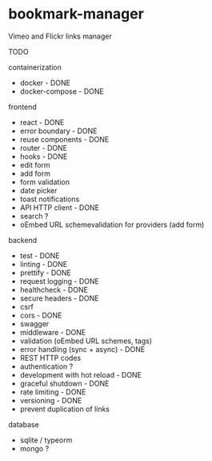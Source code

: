 # bookmark-manager

Vimeo and Flickr links manager

TODO

containerization

- docker - DONE
- docker-compose - DONE

frontend

- react - DONE
- error boundary - DONE
- reuse components - DONE
- router - DONE
- hooks - DONE
- edit form
- add form
- form validation
- date picker
- toast notifications
- API HTTP client - DONE
- search ?
- oEmbed URL schemevalidation for providers (add form)

backend

- test - DONE
- linting - DONE
- prettify - DONE
- request logging - DONE
- healthcheck - DONE
- secure headers - DONE
- csrf
- cors - DONE
- swagger
- middleware - DONE
- validation (oEmbed URL schemes, tags)
- error handling (sync + async) - DONE
- REST HTTP codes
- authentication ?
- development with hot reload - DONE
- graceful shutdown - DONE
- rate limiting - DONE
- versioning - DONE
- prevent duplication of links

database

- sqlite / typeorm
- mongo ?
